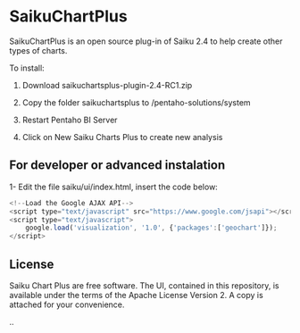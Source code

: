 SaikuChartPlus
==============

SaikuChartPlus is an open source plug-in of Saiku 2.4 to help create other types of charts.

To install:

1) Download saikuchartsplus-plugin-2.4-RC1.zip

2) Copy the folder saikuchartsplus to /pentaho-solutions/system

3) Restart Pentaho BI Server

4) Click on New Saiku Charts Plus to create new analysis

For developer or advanced instalation
------------------

1- Edit the file saiku/ui/index.html, insert the code below:
`````javascript
<!--Load the Google AJAX API-->
<script type="text/javascript" src="https://www.google.com/jsapi"></script>
<script type="text/javascript"> 
	google.load('visualization', '1.0', {'packages':['geochart']});
</script>
`````

License
------------------
Saiku Chart Plus are free software. The UI, contained in this repository,
is available under the terms of the Apache License Version 2. A copy is attached for your convenience.

..
